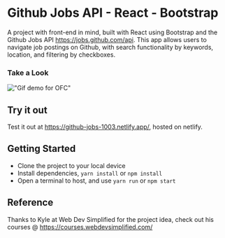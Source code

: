 # Github Jobs API - React - Bootstrap
A project with front-end in mind, built with React using Bootstrap and the Github Jobs API https://jobs.github.com/api.
This app allows users to navigate job postings on Github, with search functionality by keywords, location, and filtering by checkboxes.

### Take a Look
!["Gif demo for OFC"](https://github.com/HoangTienDinh/github-jobs-react/blob/master/public/Github%20Jobs.gif)

## Try it out
Test it out at https://github-jobs-1003.netlify.app/, hosted on netlify.

## Getting Started
- Clone the project to your local device
- Install dependencies, ```yarn install``` or ```npm install```
- Open a terminal to host, and use ```yarn run``` or ```npm start```

## Reference
Thanks to Kyle at Web Dev Simplified for the project idea, check out his courses @ https://courses.webdevsimplified.com/